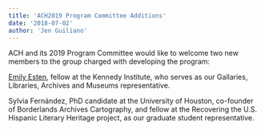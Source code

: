 ```yaml
---
title: 'ACH2019 Program Committee Additions'
date: '2018-07-02'
author: 'Jen Guiliano'
---
```

ACH and its 2019 Program Committee would like to welcome two new members to the group charged with developing the program:

[Emily Esten](https://emilyesten.com/), fellow at the Kennedy Institute, who serves as our Gallaries, Libraries, Archives and Museums representative.

Sylvia Fernández, PhD candidate at the University of Houston, co-founder of Borderlands Archives Cartography, and fellow at the Recovering the U.S. Hispanic Literary Heritage project, as our graduate student representative.
